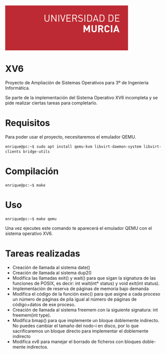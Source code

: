 ![logo](./markdown/logo_umu.svg) 

# XV6

Proyecto de Ampliación de Sistemas Operativos para 3º de Ingenieria Informática.

Se parte de la implementación del Sistema Operativo XV6 incompleta y se pide realizar ciertas tareas para completarlo.

# Requisitos

Para poder usar el proyecto, necesitaremos el emulador QEMU.

```console
enrique@pc:~$ sudo apt install qemu-kvm libvirt-daemon-system libvirt-clients bridge-utils
```

# Compilación

```console
enrique@pc:~$ make
```

# Uso
```console
enrique@pc:~$ make qemu
```

Una vez ejecutes este comando te aparecerá el emulador QEMU con el sistema operativo XV6.

# Tareas realizadas

- Creación de llamada al sistema date()
- Creación de llamada al sistema dup2()
- Modifica las llamadas exit() y wait() para que sigan la signatura de las funciones de POSIX, es decir: int wait(int* status) y void exit(int
status).
- Implementación de reserva de páginas de memoria bajo demanda
- Modifica el código de la función exec() para que asigne a cada proceso
un número de páginas de pila igual al número de páginas de código+datos de ese
proceso.
- Creación de llamada al sistema freemem con la siguiente signatura: int freemem(int type).
- Modifica bmap() para que implemente un bloque doblemente indirecto.
No puedes cambiar el tamaño del nodo-i en disco, por lo que sacrificaremos un
bloque directo para implementar el doblemente indirecto
- Modifica xv6 para manejar el borrado de ficheros con bloques doble-
mente indirectos.